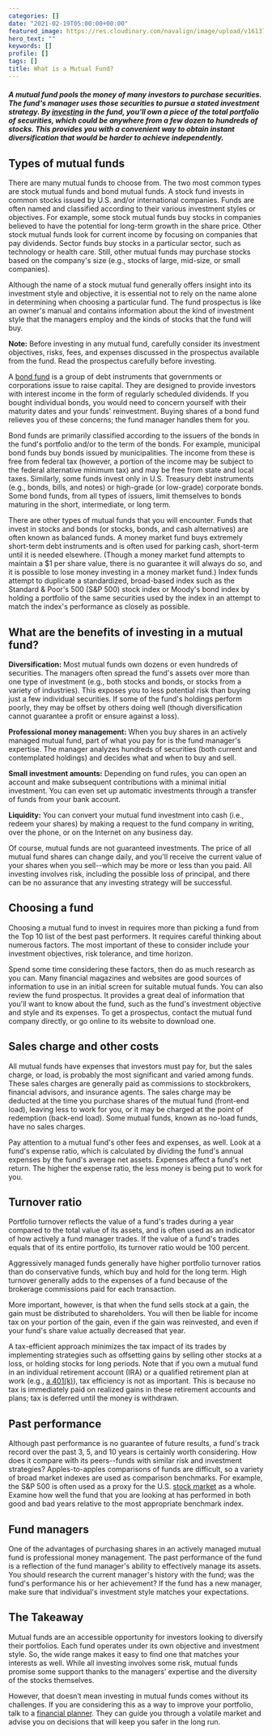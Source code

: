 ```yaml
---
categories: []
date: "2021-02-19T05:00:00+00:00"
featured_image: https://res.cloudinary.com/navalign/image/upload/v1613751596/chronis-yan-1M4wYTqVD4o-unsplash_knn9g3.jpg
hero_text: ""
keywords: []
profile: []
tags: []
title: What is a Mutual Fund?
---
```

##### A mutual fund pools the money of many investors to purchase securities. The fund's manager uses those securities to pursue a stated investment strategy. By [investing](https://navalign.com/updates/investing-for-major-financial-goals-in-5-steps/) in the fund, you'll own a piece of the total portfolio of securities, which could be anywhere from a few dozen to hundreds of stocks. This provides you with a convenient way to obtain instant diversification that would be harder to achieve independently.

## Types of mutual funds

There are many mutual funds to choose from. The two most common types are stock mutual funds and bond mutual funds. A stock fund invests in common stocks issued by U.S. and/or international companies. Funds are often named and classified according to their various investment styles or objectives. For example, some stock mutual funds buy stocks in companies believed to have the potential for long-term growth in the share price. Other stock mutual funds look for current income by focusing on companies that pay dividends. Sector funds buy stocks in a particular sector, such as technology or health care. Still, other mutual funds may purchase stocks based on the company's size (e.g., stocks of large, mid-size, or small companies).

Although the name of a stock mutual fund generally offers insight into its investment style and objective, it is essential not to rely on the name alone in determining when choosing a particular fund. The fund prospectus is like an owner's manual and contains information about the kind of investment style that the managers employ and the kinds of stocks that the fund will buy.

**Note:** Before investing in any mutual fund, carefully consider its investment objectives, risks, fees, and expenses discussed in the prospectus available from the fund. Read the prospectus carefully before investing.

A [bond fund](https://navalign.com/updates/bond-investing-101-everything-you-need-to-know-about-bonds/) is a group of debt instruments that governments or corporations issue to raise capital. They are designed to provide investors with interest income in the form of regularly scheduled dividends. If you bought individual bonds, you would need to concern yourself with their maturity dates and your funds' reinvestment. Buying shares of a bond fund relieves you of these concerns; the fund manager handles them for you.

Bond funds are primarily classified according to the issuers of the bonds in the fund's portfolio and/or to the term of the bonds. For example, municipal bond funds buy bonds issued by municipalities. The income from these is free from federal tax (however, a portion of the income may be subject to the federal alternative minimum tax) and may be free from state and local taxes. Similarly, some funds invest only in U.S. Treasury debt instruments (e.g., bonds, bills, and notes) or high-grade (or low-grade) corporate bonds. Some bond funds, from all types of issuers, limit themselves to bonds maturing in the short, intermediate, or long term.

There are other types of mutual funds that you will encounter. Funds that invest in stocks and bonds (or stocks, bonds, and cash alternatives) are often known as balanced funds. A money market fund buys extremely short-term debt instruments and is often used for parking cash, short-term until it is needed elsewhere. (Though a money market fund attempts to maintain a $1 per share value, there is no guarantee it will always do so, and it is possible to lose money investing in a money market fund.) Index funds attempt to duplicate a standardized, broad-based index such as the Standard & Poor's 500 (S&P 500) stock index or Moody's bond index by holding a portfolio of the same securities used by the index in an attempt to match the index's performance as closely as possible.

## What are the benefits of investing in a mutual fund?

**Diversification:** Most mutual funds own dozens or even hundreds of securities. The managers often spread the fund's assets over more than one type of investment (e.g., both stocks and bonds, or stocks from a variety of industries). This exposes you to less potential risk than buying just a few individual securities. If some of the fund's holdings perform poorly, they may be offset by others doing well (though diversification cannot guarantee a profit or ensure against a loss).

**Professional money management:** When you buy shares in an actively managed mutual fund, part of what you pay for is the fund manager's expertise. The manager analyzes hundreds of securities (both current and contemplated holdings) and decides what and when to buy and sell.

**Small investment amounts:** Depending on fund rules, you can open an account and make subsequent contributions with a minimal initial investment. You can even set up automatic investments through a transfer of funds from your bank account.

**Liquidity:** You can convert your mutual fund investment into cash (i.e., redeem your shares) by making a request to the fund company in writing, over the phone, or on the Internet on any business day.

Of course, mutual funds are not guaranteed investments. The price of all mutual fund shares can change daily, and you'll receive the current value of your shares when you sell--which may be more or less than you paid. All investing involves risk, including the possible loss of principal, and there can be no assurance that any investing strategy will be successful.

## Choosing a fund

Choosing a mutual fund to invest in requires more than picking a fund from the Top 10 list of the best past performers. It requires careful thinking about numerous factors. The most important of these to consider include your investment objectives, risk tolerance, and time horizon.

Spend some time considering these factors, then do as much research as you can. Many financial magazines and websites are good sources of information to use in an initial screen for suitable mutual funds. You can also review the fund prospectus. It provides a great deal of information that you'll want to know about the fund, such as the fund's investment objective and style and its expenses. To get a prospectus, contact the mutual fund company directly, or go online to its website to download one.

## Sales charge and other costs

All mutual funds have expenses that investors must pay for, but the sales charge, or load, is probably the most significant and varied among funds. These sales charges are generally paid as commissions to stockbrokers, financial advisors, and insurance agents. The sales charge may be deducted at the time you purchase shares of the mutual fund (front-end load), leaving less to work for you, or it may be charged at the point of redemption (back-end load). Some mutual funds, known as no-load funds, have no sales charges.

Pay attention to a mutual fund's other fees and expenses, as well. Look at a fund's expense ratio, which is calculated by dividing the fund's annual expenses by the fund's average net assets. Expenses affect a fund's net return. The higher the expense ratio, the less money is being put to work for you.

## Turnover ratio

Portfolio turnover reflects the value of a fund's trades during a year compared to the total value of its assets, and is often used as an indicator of how actively a fund manager trades. If the value of a fund's trades equals that of its entire portfolio, its turnover ratio would be 100 percent.

Aggressively managed funds generally have higher portfolio turnover ratios than do conservative funds, which buy and hold for the long term. High turnover generally adds to the expenses of a fund because of the brokerage commissions paid for each transaction.

More important, however, is that when the fund sells stock at a gain, the gain must be distributed to shareholders. You will then be liable for income tax on your portion of the gain, even if the gain was reinvested, and even if your fund's share value actually decreased that year.

A tax-efficient approach minimizes the tax impact of its trades by implementing strategies such as offsetting gains by selling other stocks at a loss, or holding stocks for long periods. Note that if you own a mutual fund in an individual retirement account (IRA) or a qualified retirement plan at work (e.g., [a 401(k)](https://navalign.com/updates/pay-it-now-or-pay-it-later-roth-401-k-basics/)), tax efficiency is not as important. This is because no tax is immediately paid on realized gains in these retirement accounts and plans; tax is deferred until the money is withdrawn.

## Past performance

Although past performance is no guarantee of future results, a fund's track record over the past 3, 5, and 10 years is certainly worth considering. How does it compare with its peers--funds with similar risk and investment strategies? Apples-to-apples comparisons of funds are difficult, so a variety of broad market indexes are used as comparison benchmarks. For example, the S&P 500 is often used as a proxy for the U.S. [stock market](https://navalign.com/updates/strategies-for-navigating-market-volatility/) as a whole. Examine how well the fund that you are looking at has performed in both good and bad years relative to the most appropriate benchmark index.

## Fund managers

One of the advantages of purchasing shares in an actively managed mutual fund is professional money management. The past performance of the fund is a reflection of the fund manager's ability to effectively manage its assets. You should research the current manager's history with the fund; was the fund's performance his or her achievement? If the fund has a new manager, make sure that individual's investment style matches your expectations.

## The Takeaway

Mutual funds are an accessible opportunity for investors looking to diversify their portfolios. Each fund operates under its own objective and investment style. So, the wide range makes it easy to find one that matches your interests as well. While all investing involves some risk, mutual funds promise some support thanks to the managers’ expertise and the diversity of the stocks themselves.

However, that doesn’t mean investing in mutual funds comes without its challenges. If you are considering this as a way to improve your portfolio, talk to a [financial planner](https://navalign.com/who-we-are/). They can guide you through a volatile market and advise you on decisions that will keep you safer in the long run.